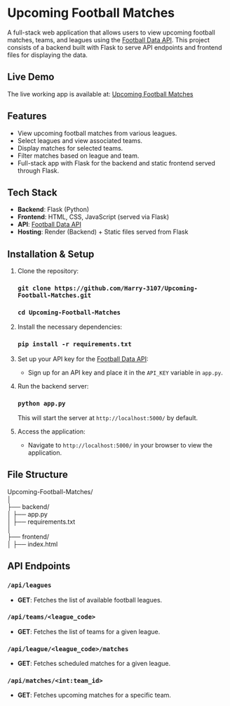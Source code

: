 # Upcoming Football Matches

A full-stack web application that allows users to view upcoming football matches, teams, and leagues using the [Football Data API](https://www.football-data.org/). This project consists of a backend built with Flask to serve API endpoints and frontend files for displaying the data.


## Live Demo

The live working app is available at: [Upcoming Football Matches](https://upcoming-football-matches.onrender.com/)



## Features

- View upcoming football matches from various leagues.
- Select leagues and view associated teams.
- Display matches for selected teams.
- Filter matches based on league and team.
- Full-stack app with Flask for the backend and static frontend served through Flask.



## Tech Stack

- **Backend**: Flask (Python)
- **Frontend**: HTML, CSS, JavaScript (served via Flask)
- **API**: [Football Data API](https://www.football-data.org/)
- **Hosting**: Render (Backend) + Static files served from Flask



## Installation & Setup

1. Clone the repository:

   ### `git clone https://github.com/Harry-3107/Upcoming-Football-Matches.git` <br>
   ### `cd Upcoming-Football-Matches`
  

2. Install the necessary dependencies:
   
   ### `pip install -r requirements.txt`

4. Set up your API key for the [Football Data API](https://www.football-data.org/):
   - Sign up for an API key and place it in the `API_KEY` variable in `app.py`.

5. Run the backend server:

   ###  `python app.py`

   This will start the server at `http://localhost:5000/` by default.

6. Access the application:
   
   - Navigate to `http://localhost:5000/` in your browser to view the application.



## File Structure

Upcoming-Football-Matches/<br>
│<br>
├── backend/<br>
│   ├── app.py <br>
│   ├── requirements.txt  <br>
│<br>
├── frontend/ <br>
│   ├── index.html       <br>



## API Endpoints

### `/api/leagues`
- **GET**: Fetches the list of available football leagues.
  
### `/api/teams/<league_code>`
- **GET**: Fetches the list of teams for a given league.

### `/api/league/<league_code>/matches`
- **GET**: Fetches scheduled matches for a given league.

### `/api/matches/<int:team_id>`
- **GET**: Fetches upcoming matches for a specific team.
